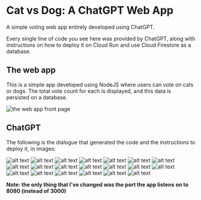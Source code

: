 # Cat vs Dog: A ChatGPT Web App
A simple voting web app entirely developed using ChatGPT.

Every single line of code you see here was provided by ChatGPT, along with instructions on how to deploy it on Cloud Run and use Cloud Firestore as a database.

## The web app
This is a simple app developed using NodeJS where users can vote on cats or dogs. The total vote count for each is displayed, and this data is persisted on a database. 

![the web app front page](https://raw.githubusercontent.com/vmehmeri/chatGPT-cat-dog-voting-app/main/screenshots/webapp-screenshot.jpg)

## ChatGPT
The following is the dialogue that generated the code and the instructions to deploy it, in images:

![alt text](https://raw.githubusercontent.com/vmehmeri/chatGPT-cat-dog-voting-app/main/screenshots/1.jpg)
![alt text](https://raw.githubusercontent.com/vmehmeri/chatGPT-cat-dog-voting-app/main/screenshots/2.jpg)
![alt text](https://raw.githubusercontent.com/vmehmeri/chatGPT-cat-dog-voting-app/main/screenshots/3.jpg)
![alt text](https://raw.githubusercontent.com/vmehmeri/chatGPT-cat-dog-voting-app/main/screenshots/4.jpg)
![alt text](https://raw.githubusercontent.com/vmehmeri/chatGPT-cat-dog-voting-app/main/screenshots/5.jpg)
![alt text](https://raw.githubusercontent.com/vmehmeri/chatGPT-cat-dog-voting-app/main/screenshots/6.jpg)
![alt text](https://raw.githubusercontent.com/vmehmeri/chatGPT-cat-dog-voting-app/main/screenshots/7.jpg)
![alt text](https://raw.githubusercontent.com/vmehmeri/chatGPT-cat-dog-voting-app/main/screenshots/8.jpg)
![alt text](https://raw.githubusercontent.com/vmehmeri/chatGPT-cat-dog-voting-app/main/screenshots/9.jpg)
![alt text](https://raw.githubusercontent.com/vmehmeri/chatGPT-cat-dog-voting-app/main/screenshots/10.jpg)
![alt text](https://raw.githubusercontent.com/vmehmeri/chatGPT-cat-dog-voting-app/main/screenshots/11.jpg)
![alt text](https://raw.githubusercontent.com/vmehmeri/chatGPT-cat-dog-voting-app/main/screenshots/12.jpg)
![alt text](https://raw.githubusercontent.com/vmehmeri/chatGPT-cat-dog-voting-app/main/screenshots/13.jpg)
![alt text](https://raw.githubusercontent.com/vmehmeri/chatGPT-cat-dog-voting-app/main/screenshots/14.jpg)
![alt text](https://raw.githubusercontent.com/vmehmeri/chatGPT-cat-dog-voting-app/main/screenshots/15.jpg)
![alt text](https://raw.githubusercontent.com/vmehmeri/chatGPT-cat-dog-voting-app/main/screenshots/16.jpg)
![alt text](https://raw.githubusercontent.com/vmehmeri/chatGPT-cat-dog-voting-app/main/screenshots/17.jpg)
![alt text](https://raw.githubusercontent.com/vmehmeri/chatGPT-cat-dog-voting-app/main/screenshots/18.jpg)
![alt text](https://raw.githubusercontent.com/vmehmeri/chatGPT-cat-dog-voting-app/main/screenshots/19.jpg)
![alt text](https://raw.githubusercontent.com/vmehmeri/chatGPT-cat-dog-voting-app/main/screenshots/20.jpg)

**Note: the only thing that I've changed was the port the app listens on to 8080 (instead of 3000)**